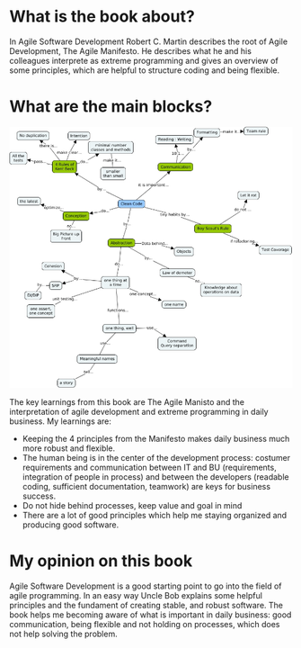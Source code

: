 # What is the book about?
In Agile Software Development Robert C. Martin describes the root of Agile Development, The Agile Manifesto. He describes what he and his colleagues interprete as extreme programming 
and gives an overview of some principles, which are helpful to structure coding and being flexible.

# What are the main blocks?
![Summary - Clean Code](https://github.com/MaddinJay/Coaching/blob/main/Practioner%20Level/One%20Pager%20Project/Images/Clean_Code_-_Uncle_Bob_-_Summary.jpeg)

The key learnings from this book are The Agile Manisto and the interpretation of agile development and extreme programming in daily business. My learnings are:
- Keeping the 4 principles from the Manifesto makes daily business much more robust and flexible.
- The human being is in the center of the development process: costumer requirements and communication between IT and BU (requirements, integration of people in process) and
between the developers (readable coding, sufficient documentation, teamwork) are keys for business success.
- Do not hide behind processes, keep value and goal in mind
- There are a lot of good principles which help me staying organized and producing good software.

# My opinion on this book
Agile Software Development is a good starting point to go into the field of agile programming. In an easy way Uncle Bob explains some helpful principles and the fundament of
creating stable, and robust software. The book helps me becoming aware of what is important in daily business: good communication, being flexible and not holding on processes, which 
does not help solving the problem.

